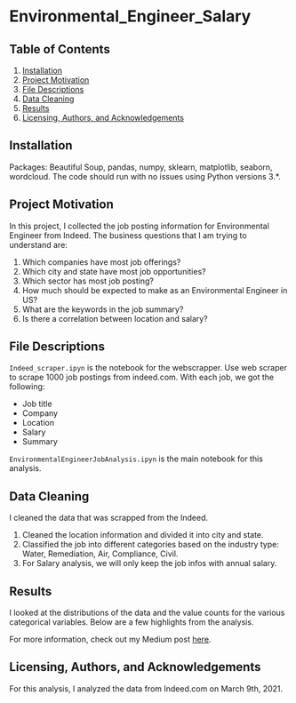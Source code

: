 # Environmental_Engineer_Salary

## Table of Contents
1. [Installation](#Installation)
2. [Project Motivation](#Project_Motivation)
3. [File Descriptions](#File_Description)
4. [Data Cleaning](#Data_Cleaning)
5. [Results](#Results)
6. [Licensing, Authors, and Acknowledgements](#Licensing,_Authors,_and_Acknowledgements)

## Installation

Packages: Beautiful Soup, pandas, numpy, sklearn, matplotlib, seaborn, wordcloud. 
The code should run with no issues using Python versions 3.*.

## Project Motivation

In this project, I collected the job posting information for Environmental Engineer from Indeed. 
The business questions that I am trying to understand are:

1. Which companies have most job offerings?
2. Which city and state have most job opportunities?
3. Which sector has most job posting?
4. How much should be expected to make as an Environmental Engineer in US?
5. What are the keywords in the job summary?
6. Is there a correlation between location and salary?

## File Descriptions

`Indeed_scraper.ipyn` is the notebook for the webscrapper.
Use web scraper to scrape 1000 job postings from indeed.com. With each job, we got the following:
- Job title
- Company
- Location
- Salary
- Summary

`EnvironmentalEngineerJobAnalysis.ipyn` is the main notebook for this analysis.

## Data Cleaning
I cleaned the data that was scrapped from the Indeed.

1. Cleaned the location information and divided it into city and state.
2. Classified the job into different categories based on the industry type: Water, Remediation, Air, Compliance, Civil.
2. For Salary analysis, we will only keep the job infos with annual salary.

## Results
I looked at the distributions of the data and the value counts for the various categorical variables. Below are a few highlights from the analysis.


For more information, check out my Medium post [here](https://drboli.medium.com/trying-to-find-environmental-engineer-jobs-here-are-the-insights-from-1000-job-postings-65d796b1ac01).

## Licensing, Authors, and Acknowledgements
For this analysis, I analyzed the data from Indeed.com on March 9th, 2021.
